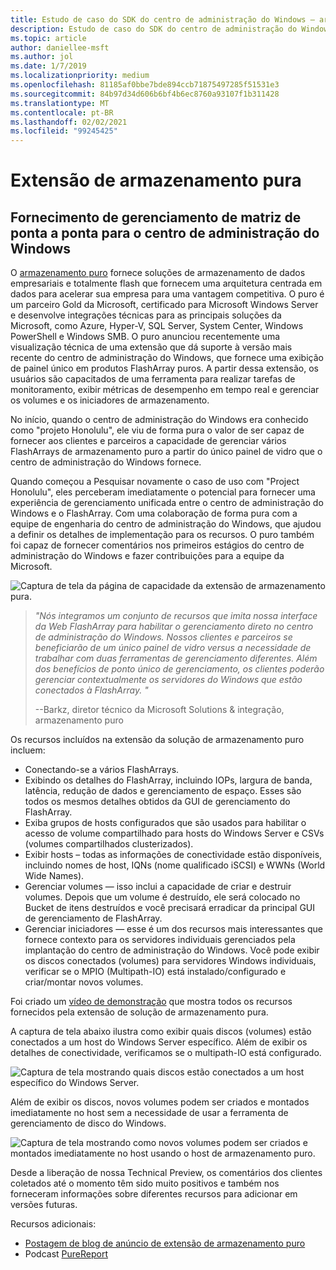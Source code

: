 ```yaml
---
title: Estudo de caso do SDK do centro de administração do Windows – armazenamento puro
description: Estudo de caso do SDK do centro de administração do Windows – armazenamento puro
ms.topic: article
author: daniellee-msft
ms.author: jol
ms.date: 1/7/2019
ms.localizationpriority: medium
ms.openlocfilehash: 81185af0bbe7bde894ccb71875497285f51531e3
ms.sourcegitcommit: 84b97d34d606b6bf4b6ec8760a93107f1b311428
ms.translationtype: MT
ms.contentlocale: pt-BR
ms.lasthandoff: 02/02/2021
ms.locfileid: "99245425"
---
```

# <a name="pure-storage-extension"></a>Extensão de armazenamento pura

## <a name="providing-end-to-end-array-management-for-windows-admin-center"></a>Fornecimento de gerenciamento de matriz de ponta a ponta para o centro de administração do Windows

O [armazenamento puro](https://www.purestorage.com/) fornece soluções de armazenamento de dados empresariais e totalmente flash que fornecem uma arquitetura centrada em dados para acelerar sua empresa para uma vantagem competitiva.  O puro é um parceiro Gold da Microsoft, certificado para Microsoft Windows Server e desenvolve integrações técnicas para as principais soluções da Microsoft, como Azure, Hyper-V, SQL Server, System Center, Windows PowerShell e Windows SMB. O puro anunciou recentemente uma visualização técnica de uma extensão que dá suporte à versão mais recente do centro de administração do Windows, que fornece uma exibição de painel único em produtos FlashArray puros.  A partir dessa extensão, os usuários são capacitados de uma ferramenta para realizar tarefas de monitoramento, exibir métricas de desempenho em tempo real e gerenciar os volumes e os iniciadores de armazenamento.

No início, quando o centro de administração do Windows era conhecido como "projeto Honolulu", ele viu de forma pura o valor de ser capaz de fornecer aos clientes e parceiros a capacidade de gerenciar vários FlashArrays de armazenamento puro a partir do único painel de vidro que o centro de administração do Windows fornece.

Quando começou a Pesquisar novamente o caso de uso com "Project Honolulu", eles perceberam imediatamente o potencial para fornecer uma experiência de gerenciamento unificada entre o centro de administração do Windows e o FlashArray. Com uma colaboração de forma pura com a equipe de engenharia do centro de administração do Windows, que ajudou a definir os detalhes de implementação para os recursos. O puro também foi capaz de fornecer comentários nos primeiros estágios do centro de administração do Windows e fazer contribuições para a equipe da Microsoft.

![Captura de tela da página de capacidade da extensão de armazenamento pura.](../../media/extend-case-study-purestorage/purestorage-1.png)

> <cite>"Nós integramos um conjunto de recursos que imita nossa interface da Web FlashArray para habilitar o gerenciamento direto no centro de administração do Windows. Nossos clientes e parceiros se beneficiarão de um único painel de vidro versus a necessidade de trabalhar com duas ferramentas de gerenciamento diferentes. Além dos benefícios de ponto único de gerenciamento, os clientes poderão gerenciar contextualmente os servidores do Windows que estão conectados à FlashArray. "</cite>
>
> --Barkz, diretor técnico da Microsoft Solutions & integração, armazenamento puro

Os recursos incluídos na extensão da solução de armazenamento puro incluem:
- Conectando-se a vários FlashArrays.
- Exibindo os detalhes do FlashArray, incluindo IOPs, largura de banda, latência, redução de dados e gerenciamento de espaço. Esses são todos os mesmos detalhes obtidos da GUI de gerenciamento do FlashArray.
- Exiba grupos de hosts configurados que são usados para habilitar o acesso de volume compartilhado para hosts do Windows Server e CSVs (volumes compartilhados clusterizados).
- Exibir hosts – todas as informações de conectividade estão disponíveis, incluindo nomes de host, IQNs (nome qualificado iSCSI) e WWNs (World Wide Names).
- Gerenciar volumes — isso inclui a capacidade de criar e destruir volumes. Depois que um volume é destruído, ele será colocado no Bucket de itens destruídos e você precisará erradicar da principal GUI de gerenciamento de FlashArray.
- Gerenciar iniciadores — esse é um dos recursos mais interessantes que fornece contexto para os servidores individuais gerenciados pela implantação do centro de administração do Windows. Você pode exibir os discos conectados (volumes) para servidores Windows individuais, verificar se o MPIO (Multipath-IO) está instalado/configurado e criar/montar novos volumes.

Foi criado um [vídeo de demonstração](https://youtu.be/IFAeCAd6V2g) que mostra todos os recursos fornecidos pela extensão de solução de armazenamento pura.

A captura de tela abaixo ilustra como exibir quais discos (volumes) estão conectados a um host do Windows Server específico. Além de exibir os detalhes de conectividade, verificamos se o multipath-IO está configurado.

![Captura de tela mostrando quais discos estão conectados a um host específico do Windows Server.](../../media/extend-case-study-purestorage/purestorage-2.png)

Além de exibir os discos, novos volumes podem ser criados e montados imediatamente no host sem a necessidade de usar a ferramenta de gerenciamento de disco do Windows.

![Captura de tela mostrando como novos volumes podem ser criados e montados imediatamente no host usando o host de armazenamento puro.](../../media/extend-case-study-purestorage/purestorage-3.png)

Desde a liberação de nossa Technical Preview, os comentários dos clientes coletados até o momento têm sido muito positivos e também nos forneceram informações sobre diferentes recursos para adicionar em versões futuras.

Recursos adicionais:
- [Postagem de blog de anúncio de extensão de armazenamento puro](https://blog.purestorage.com/tech-preview-of-the-pure-storage-extension-for-windows-admin-center/)
- Podcast [PureReport](https://itunes.apple.com/podcast/windows-admin-center-extension-from-pure-storage/id1392639991?i=1000424316130&mt=2)
